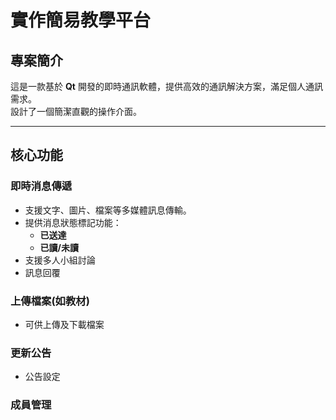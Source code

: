 # 實作簡易教學平台

## 專案簡介
這是一款基於 **Qt** 開發的即時通訊軟體，提供高效的通訊解決方案，滿足個人通訊需求。  
設計了一個簡潔直觀的操作介面。  

---

## 核心功能

### 即時消息傳遞
- 支援文字、圖片、檔案等多媒體訊息傳輸。
- 提供消息狀態標記功能：
  - **已送達**
  - **已讀/未讀**
- 支援多人小組討論
- 訊息回覆

### 上傳檔案(如教材)
  - 可供上傳及下載檔案

###  更新公告
  - 公告設定

###  成員管理
